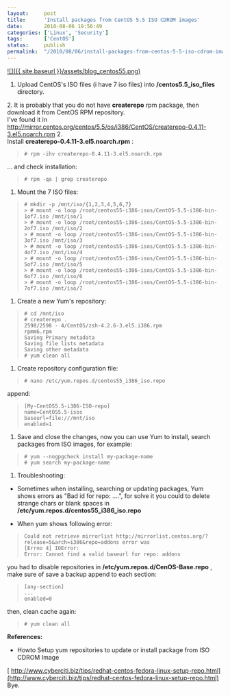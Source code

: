 ```yaml
---
layout:     post
title:      'Install packages from CentOS 5.5 ISO CDROM images'
date:       2010-08-06 19:56:49
categories: ['Linux', 'Security']
tags:       ['CentOS']
status:     publish 
permalink:  "/2010/08/06/install-packages-from-centos-5-5-iso-cdrom-images/"
---
```

[![]({{ site.baseurl }}/assets/blog_centos55.png)](http://holisticsecurity.files.wordpress.com/2010/08/blog_centos55.png)
  1. Upload CentOS's ISO files (i have 7 iso files) into **/centos5.5_iso_files** directory.  

<!-- more -->  
2\. It is probably that you do not have **createrepo** rpm package, then download it from CentOS RPM repository.  
I've found it in <http://mirror.centos.org/centos/5.5/os/i386/CentOS/createrepo-0.4.11-3.el5.noarch.rpm>
  2.   
Install **createrepo-0.4.11-3.el5.noarch.rpm** :
>     
>     # rpm -ihv createrepo-0.4.11-3.el5.noarch.rpm
... and check installation:
>     
>     # rpm -qa | grep createrepo
  1. Mount the 7 ISO files:
>     
>     # mkdir -p /mnt/iso/{1,2,3,4,5,6,7}  
>     > # mount -o loop /root/centos55-i386-isos/CentOS-5.5-i386-bin-1of7.iso /mnt/iso/1  
>     > # mount -o loop /root/centos55-i386-isos/CentOS-5.5-i386-bin-2of7.iso /mnt/iso/2  
>     > # mount -o loop /root/centos55-i386-isos/CentOS-5.5-i386-bin-3of7.iso /mnt/iso/3  
>     > # mount -o loop /root/centos55-i386-isos/CentOS-5.5-i386-bin-4of7.iso /mnt/iso/4  
>     > # mount -o loop /root/centos55-i386-isos/CentOS-5.5-i386-bin-5of7.iso /mnt/iso/5  
>     > # mount -o loop /root/centos55-i386-isos/CentOS-5.5-i386-bin-6of7.iso /mnt/iso/6  
>     > # mount -o loop /root/centos55-i386-isos/CentOS-5.5-i386-bin-7of7.iso /mnt/iso/7
  1. Create a new Yum's repository:
>     # cd /mnt/iso
>     # createrepo .
>     2598/2598 - 4/CentOS/zsh-4.2.6-3.el5.i386.rpm                                   rpmm6.rpm
>     Saving Primary metadata
>     Saving file lists metadata
>     Saving other metadata
>     # yum clean all
  1. Create repository configuration file:
>     # nano /etc/yum.repos.d/centos55_i386_iso.repo
append:
>     [My-CentOS5.5-i386-ISO-repo]
>     name=CentOS5.5-isos
>     baseurl=file:///mnt/iso
>     enabled=1
  1. Save and close the changes, now you can use Yum to install, search packages from ISO images, for example:
>     # yum --nogpgcheck install my-package-name
>     # yum search my-package-name
  1. Troubleshooting:
  * Sometimes when installing, searching or updating packages, Yum shows errors as "Bad id for repo: ....", for solve it you could to delete strange chars or blank spaces in **/etc/yum.repos.d/centos55_i386_iso.repo**

* When yum shows following error:
>     Could not retrieve mirrorlist http://mirrorlist.centos.org/?release=5&arch=i386&repo=addons error was
>     [Errno 4] IOError:
>     Error: Cannot find a valid baseurl for repo: addons
you had to disable repositories in **/etc/yum.repos.d/CenOS-Base.repo** , make sure of save a backup
append to each section:
>     [any-section]
>     ...
>     enabled=0
then, clean cache again:
>     # yum clean all

**References:**

* Howto Setup yum repositories to update or install package from ISO CDROM Image  

[ http://www.cyberciti.biz/tips/redhat-centos-fedora-linux-setup-repo.html](http://www.cyberciti.biz/tips/redhat-centos-fedora-linux-setup-repo.html)
Bye.
